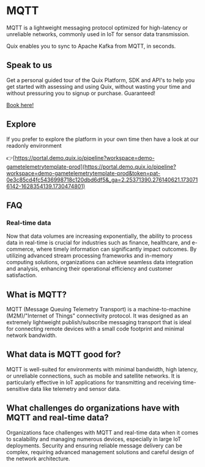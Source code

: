 <!-- START MARKDOWN -->
<!--[tech-name]-->
# MQTT

<!--[blurb-about-tech]-->
MQTT is a lightweight messaging protocol optimized for high-latency or unreliable networks, commonly used in IoT for sensor data transmission.

Quix enables you to sync to Apache Kafka <span id="to_or_from">from</span> <span id="techname">MQTT</span>, in seconds.

## Speak to us

Get a personal guided tour of the Quix Platform, SDK and API's to help you get started with assessing and using Quix, without wasting your time and without pressuring you to signup or purchase. Guaranteed!

[Book here!](https://share.hsforms.com/1iW0TmZzKQMChk0lxd_tGiw4yjw2?__hstc=175542013.19c333c2ae8002be5fbc6a17a447e442.1730474801833.1730474801833.1730716142494.2&__hssc=175542013.2.1730716142494&__hsfp=3927774151)


## Explore

If you prefer to explore the platform in your own time then have a look at our readonly environment

👉[https://portal.demo.quix.io/pipeline?workspace=demo-gametelemetrytemplate-prod](https://portal.demo.quix.io/pipeline?workspace=demo-gametelemetrytemplate-prod&token=pat-0e3c85cd4fc5436998718c120dbd6df5&_ga=2.25371390.276140621.1730716142-1628354139.1730474801)


## FAQ

### Real-time data

Now that data volumes are increasing exponentially, the ability to process data in real-time is crucial for industries such as finance, healthcare, and e-commerce, where timely information can significantly impact outcomes. By utilizing advanced stream processing frameworks and in-memory computing solutions, organizations can achieve seamless data integration and analysis, enhancing their operational efficiency and customer satisfaction.

## What is <span id="techname">MQTT</span>?

<!--[tech-seo-text]-->
MQTT (Message Queuing Telemetry Transport) is a machine-to-machine (M2M)/"Internet of Things" connectivity protocol. It was designed as an extremely lightweight publish/subscribe messaging transport that is ideal for connecting remote devices with a small code footprint and minimal network bandwidth.

## What data is <span id="techname">MQTT</span> good for?

<!--[tech-data-seo-text]-->
MQTT is well-suited for environments with minimal bandwidth, high latency, or unreliable connections, such as mobile and satellite networks. It is particularly effective in IoT applications for transmitting and receiving time-sensitive data like telemetry and sensor data.

## What challenges do organizations have with <span id="techname">MQTT</span> and real-time data?

<!--[tech-challenges-seo-text]-->
Organizations face challenges with MQTT and real-time data when it comes to scalability and managing numerous devices, especially in large IoT deployments. Security and ensuring reliable message delivery can be complex, requiring advanced management solutions and careful design of the network architecture.
<!-- END MARKDOWN -->